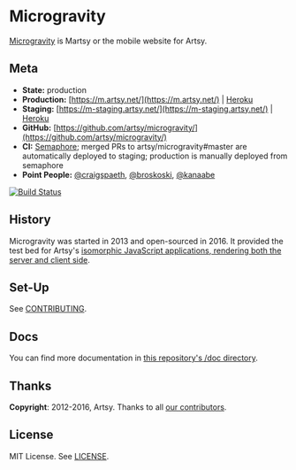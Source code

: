 Microgravity
===

[Microgravity](https://github.com/artsy/microgravity) is Martsy or the mobile website for Artsy.

Meta
---

* __State:__ production
* __Production:__ [https://m.artsy.net/](https://m.artsy.net/) | [Heroku](https://dashboard.heroku.com/apps/microgravity-production/resources)
* __Staging:__ [https://m-staging.artsy.net/](https://m-staging.artsy.net/) | [Heroku](https://dashboard.heroku.com/apps/microgravity-staging/resources)
* __GitHub:__ [https://github.com/artsy/microgravity/](https://github.com/artsy/microgravity/)
* __CI:__ [Semaphore](https://semaphoreapp.com/artsy/microgravity/); merged PRs to artsy/microgravity#master are automatically deployed to staging; production is manually deployed from semaphore
* __Point People:__ [@craigspaeth](https://github.com/craigspaeth), [@broskoski](https://github.com/broskoski), [@kanaabe](https://github.com/kanaabe)

[![Build Status](https://semaphoreci.com/api/v1/artsy-it/microgravity/branches/master/badge.svg)](https://semaphoreci.com/artsy-it/microgravity)

History
-------

Microgravity was started in 2013 and open-sourced in 2016. It provided the test bed for Artsy's [isomorphic JavaScript applications, rendering both the server and client side](http://artsy.github.io/blog/2013/11/30/rendering-on-the-server-and-client-in-node-dot-js).

Set-Up
------

See [CONTRIBUTING](CONTRIBUTING.md).

Docs
----

You can find more documentation in [this repository's /doc directory](/doc).

Thanks
------

**Copyright**: 2012-2016, Artsy. Thanks to all [our contributors](/doc/thanks.md).

License
-------

MIT License. See [LICENSE](LICENSE).


